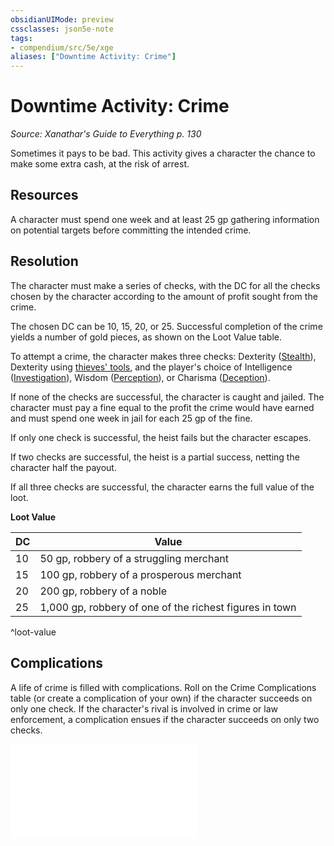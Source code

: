 ```yaml
---
obsidianUIMode: preview
cssclasses: json5e-note
tags:
- compendium/src/5e/xge
aliases: ["Downtime Activity: Crime"]
---
```

# Downtime Activity: Crime
*Source: Xanathar's Guide to Everything p. 130* 

Sometimes it pays to be bad. This activity gives a character the chance to make some extra cash, at the risk of arrest.

## Resources

A character must spend one week and at least 25 gp gathering information on potential targets before committing the intended crime.

## Resolution

The character must make a series of checks, with the DC for all the checks chosen by the character according to the amount of profit sought from the crime.

The chosen DC can be 10, 15, 20, or 25. Successful completion of the crime yields a number of gold pieces, as shown on the Loot Value table.

To attempt a crime, the character makes three checks: Dexterity ([Stealth](/compendium/rules/skills.md#Stealth)), Dexterity using [thieves' tools](/compendium/items/thieves-tools.md), and the player's choice of Intelligence ([Investigation](/compendium/rules/skills.md#Investigation)), Wisdom ([Perception](/compendium/rules/skills.md#Perception)), or Charisma ([Deception](/compendium/rules/skills.md#Deception)).

If none of the checks are successful, the character is caught and jailed. The character must pay a fine equal to the profit the crime would have earned and must spend one week in jail for each 25 gp of the fine.

If only one check is successful, the heist fails but the character escapes.

If two checks are successful, the heist is a partial success, netting the character half the payout.

If all three checks are successful, the character earns the full value of the loot.

**Loot Value**

| DC | Value |
|----|-------|
| 10 | 50 gp, robbery of a struggling merchant |
| 15 | 100 gp, robbery of a prosperous merchant |
| 20 | 200 gp, robbery of a noble |
| 25 | 1,000 gp, robbery of one of the richest figures in town |
^loot-value

## Complications

A life of crime is filled with complications. Roll on the Crime Complications table (or create a complication of your own) if the character succeeds on only one check. If the character's rival is involved in crime or law enforcement, a complication ensues if the character succeeds on only two checks.

![Crime Complications](/compendium/tables/crime-complications-xge.md)